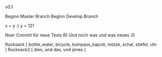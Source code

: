 v0.1

Beginn Master Branch
Beginn Develop Branch

x = y :)
y = 121

Nuer Commit für neue Tests B)
Und noch was und was neues :D

Rucksack [
    bottle_water,
    bicycle,
    kompass_kaputt,
    mütze,
    schal,
    stiefel,
    uhr
]
Rucksack2 [
    dies,
    und das,
    und jenes
]
